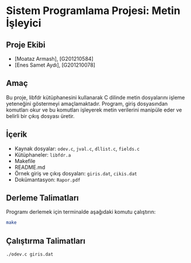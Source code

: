 # Sistem Programlama Projesi: Metin İşleyici

## Proje Ekibi

- [Moataz Armash], [G201210584]
- [Enes Samet Aydı], [G201210078]

## Amaç

Bu proje, libfdr kütüphanesini kullanarak C dilinde metin dosyalarını işleme yeteneğini göstermeyi amaçlamaktadır. Program, giriş dosyasından komutları okur ve bu komutları işleyerek metin verilerini manipüle eder ve belirli bir çıkış dosyası üretir.

## İçerik

- Kaynak dosyalar: `odev.c`, `jval.c`, `dllist.c`, `fields.c`
- Kütüphaneler: `libfdr.a`
- Makefile
- README.md
- Örnek giriş ve çıkış dosyaları: `giris.dat`, `cikis.dat`
- Dokümantasyon: `Rapor.pdf`

## Derleme Talimatları

Programı derlemek için terminalde aşağıdaki komutu çalıştırın:

```bash
make
```

## Çalıştırma Talimatları

```bash
./odev.c giris.dat
```
